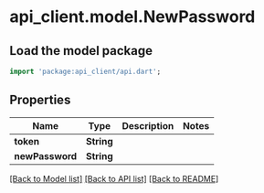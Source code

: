 # api_client.model.NewPassword

## Load the model package
```dart
import 'package:api_client/api.dart';
```

## Properties
Name | Type | Description | Notes
------------ | ------------- | ------------- | -------------
**token** | **String** |  | 
**newPassword** | **String** |  | 

[[Back to Model list]](../README.md#documentation-for-models) [[Back to API list]](../README.md#documentation-for-api-endpoints) [[Back to README]](../README.md)


